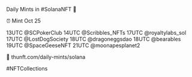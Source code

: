 Daily Mints in #SolanaNFT 🚀

⏰ Mint Oct 25

13UTC @SCPokerClub
14UTC @Scribbles_NFTs
17UTC @royaltylabs_sol
17UTC @LostDogSociety
18UTC @dragoneggsdao
18UTC @bearables
19UTC @SpaceGeeseNFT
21UTC @moonapesplanet2

🔗 thunft.com/daily-mints/solana

#NFTCollections